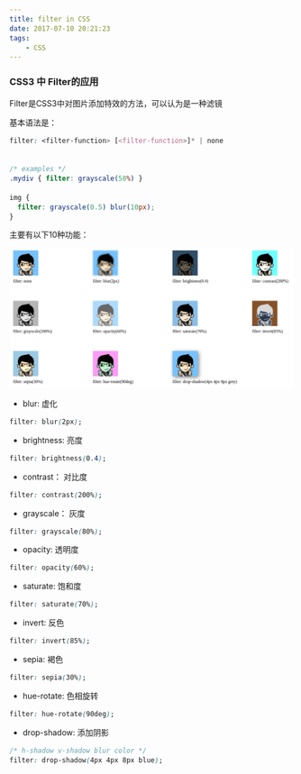 ```yaml
---
title: filter in CSS
date: 2017-07-10 20:21:23
tags:
	- CSS
---
```


### CSS3 中 Filter的应用

Filter是CSS3中对图片添加特效的方法，可以认为是一种滤镜

基本语法是：

```css
filter: <filter-function> [<filter-function>]* | none


/* examples */
.mydiv { filter: grayscale(50%) }

img {
  filter: grayscale(0.5) blur(10px);
}
```
<!-- more -->


主要有以下10种功能：

![filter results](../images/filter.png)

* blur: 虚化

```css
filter: blur(2px);
```

* brightness: 亮度

```css
filter: brightness(0.4);
```

* contrast： 对比度

```css
filter: contrast(200%);
```

* grayscale： 灰度

```css
filter: grayscale(80%);
```

* opacity: 透明度

```css
filter: opacity(60%);
```

* saturate: 饱和度

```css
filter: saturate(70%);
```

* invert: 反色

```css
filter: invert(85%);
```

* sepia: 褐色

```css
filter: sepia(30%);
```

* hue-rotate: 色相旋转

```css
filter: hue-rotate(90deg);
```

* drop-shadow: 添加阴影

```css
/* h-shadow v-shadow blur color */
filter: drop-shadow(4px 4px 8px blue);
```